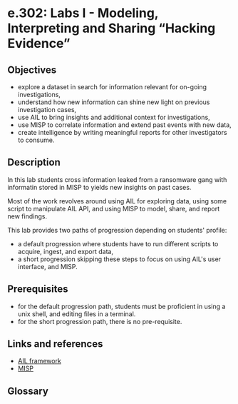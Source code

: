 # e.302: Labs I - Modeling, Interpreting and Sharing “Hacking Evidence”

## Objectives
- explore a dataset in search for information relevant for on-going investigations,
- understand how new information can shine new light on previous investigation cases,
- use AIL to bring insights and additional context for investigations,
- use MISP to correlate information and extend past events with new data,
- create intelligence by writing meaningful reports for other investigators to consume.

## Description

In this lab students cross information leaked from a ransomware gang with informatin stored in MISP to yields new insights on past cases.

Most of the work revolves around using AIL for exploring data, using some script to manipulate AIL API, and using MISP to model, share, and report new findings.

This lab provides two paths of progression depending on students' profile:
- a default progression where students have to run different scripts to acquire, ingest, and export data,
- a short progression skipping these steps to focus on using AIL's user interface, and MISP.

## Prerequisites
- for the default progression path, students must be proficient in using a unix shell, and editing files in a terminal.
- for the short progression path, there is no pre-requisite.

## Links and references

- [AIL framework](https://ail-framework.org)
- [MISP](https://misp-framework.org)

## Glossary

